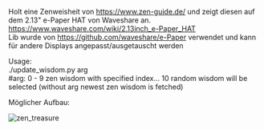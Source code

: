 Holt eine Zenweisheit von https://www.zen-guide.de/ und zeigt diesen auf dem 2.13" e-Paper HAT von Waveshare an.  
https://www.waveshare.com/wiki/2.13inch_e-Paper_HAT  
Lib wurde von https://github.com/waveshare/e-Paper verwendet und kann für andere Displays angepasst/ausgetauscht werden

Usage:  
./update_wisdom.py arg  
#arg: 0 - 9 zen wisdom with specified index... 10 random wisdom will be selected (without arg newest zen wisdom is fetched)

Möglicher Aufbau:  

![zen_treasure](https://user-images.githubusercontent.com/80522869/150633596-d7e4d63c-e01f-4bfe-83ad-75e33188068e.png)
